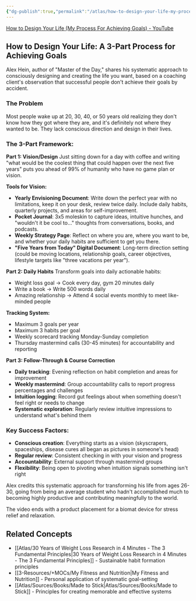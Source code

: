 ```yaml
---
{"dg-publish":true,"permalink":"/atlas/how-to-design-your-life-my-process-for-achieving-goals-you-tube/","title":"How to Design Your Life (My Process For Achieving Goals) - YouTube","tags":["🌱_Processing"],"updated":"2025-10-18T22:36:34.379-07:00"}
---
```


[How to Design Your Life (My Process For Achieving Goals) - YouTube](https://www.youtube.com/watch?v=Czru2CuWyxQ&list=TLPQMTcwNzIwMjX4Y6H_-kFw1A&index=6)

## How to Design Your Life: A 3-Part Process for Achieving Goals

Alex Hein, author of "Master of the Day," shares his systematic approach to consciously designing and creating the life you want, based on a coaching client's observation that successful people don't achieve their goals by accident.

### The Problem

Most people wake up at 20, 30, 40, or 50 years old realizing they don't know how they got where they are, and it's definitely not where they wanted to be. They lack conscious direction and design in their lives.

### The 3-Part Framework:

**Part 1: Vision/Design** Just sitting down for a day with coffee and writing "what would be the coolest thing that could happen over the next five years" puts you ahead of 99% of humanity who have no game plan or vision.

**Tools for Vision:**

- **Yearly Envisioning Document**: Write down the perfect year with no limitations, keep it on your desk, review twice daily. Include daily habits, quarterly projects, and areas for self-improvement.
- **Pocket Journal**: 3x5 moleskin to capture ideas, intuitive hunches, and "wouldn't it be cool to..." thoughts from conversations, books, and podcasts.
- **Weekly Strategy Page**: Reflect on where you are, where you want to be, and whether your daily habits are sufficient to get you there.
- **"Five Years from Today" Digital Document**: Long-term direction setting (could be moving locations, relationship goals, career objectives, lifestyle targets like "three vacations per year").

**Part 2: Daily Habits** Transform goals into daily actionable habits:

- Weight loss goal → Cook every day, gym 20 minutes daily
- Write a book → Write 500 words daily
- Amazing relationship → Attend 4 social events monthly to meet like-minded people

**Tracking System:**

- Maximum 3 goals per year
- Maximum 3 habits per goal
- Weekly scorecard tracking Monday-Sunday completion
- Thursday mastermind calls (30-45 minutes) for accountability and reporting

**Part 3: Follow-Through & Course Correction**

- **Daily tracking**: Evening reflection on habit completion and areas for improvement
- **Weekly mastermind**: Group accountability calls to report progress percentages and challenges
- **Intuition logging**: Record gut feelings about when something doesn't feel right or needs to change
- **Systematic exploration**: Regularly review intuitive impressions to understand what's behind them

### Key Success Factors:

- **Conscious creation**: Everything starts as a vision (skyscrapers, spaceships, disease cures all began as pictures in someone's head)
- **Regular review**: Consistent checking in with your vision and progress
- **Accountability**: External support through mastermind groups
- **Flexibility**: Being open to pivoting when intuition signals something isn't right

Alex credits this systematic approach for transforming his life from ages 26-30, going from being an average student who hadn't accomplished much to becoming highly productive and contributing meaningfully to the world.

The video ends with a product placement for a biomat device for stress relief and relaxation.

## Related Concepts
- [[Atlas/30 Years of Weight Loss Research in 4 Minutes -  The 3 Fundamental Principles\|30 Years of Weight Loss Research in 4 Minutes -  The 3 Fundamental Principles]] - Sustainable habit formation principles
- [[3-Resources/+MOCs/My Fitness and Nutrition\|My Fitness and Nutrition]] - Personal application of systematic goal-setting
- [[Atlas/Sources/Books/Made to Stick\|Atlas/Sources/Books/Made to Stick]] - Principles for creating memorable and effective systems
